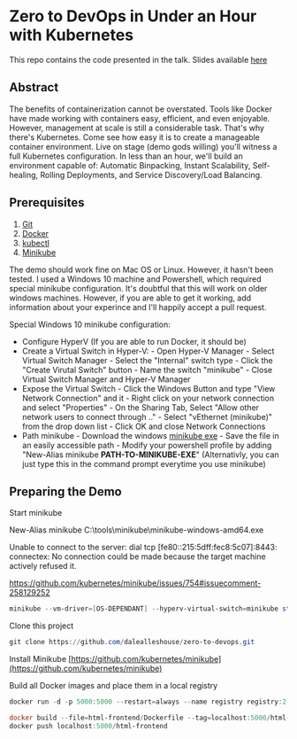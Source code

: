 # Zero to DevOps in Under an Hour with Kubernetes 

This repo contains the code presented in the talk. Slides available [here](http://slides.com/dalealleshouse/kube)

## Abstract

The benefits of containerization cannot be overstated. Tools like Docker have
made working with containers easy, efficient, and even enjoyable. However,
management at scale is still a considerable task. That's why there's Kubernetes.
Come see how easy it is to create a manageable container environment. Live on
stage (demo gods willing) you'll witness a full Kubernetes configuration. In
less than an hour, we'll build an environment capable of: Automatic Binpacking,
Instant Scalability, Self-healing, Rolling Deployments, and Service
Discovery/Load Balancing.

## Prerequisites

1) [Git](https://git-scm.com/book/en/v2/Getting-Started-Installing-Git)
1) [Docker](https://www.docker.com/community-edition)
1) [kubectl](https://kubernetes.io/docs/tasks/kubectl/install/)
1) [Minikube](https://github.com/kubernetes/minikube)

The demo should work fine on Mac OS or Linux. However, it hasn't been tested. I used a Windows 10 machine and Powershell, which required  special minikube configuration. It's doubtful that this will work on older windows machines. However, if you are able to get it working, add information about your experince and I'll happily accept a pull request.

Special Windows 10 minikube configuration:

- Configure HyperV (If you are able to run Docker, it should be)
- Create a Virtual Switch in Hyper-V:
       - Open Hyper-V Manager
       - Select Virtual Switch Manager
       - Select the "Internal" switch type
       - Click the "Create Virutal Switch" button
       - Name the switch "minikube"
       - Close Virtual Switch Manager and Hyper-V Manager
- Expose the Virtual Switch
        - Click the Windows Button and type "View Network Connection" and it
        - Right click on your network connection and select "Properties"
        - On the Sharing Tab, Select "Allow other network users to connect through .."
        - Select "vEthernet (minikube)" from the drop down list
        - Click OK and close Network Connections
- Path minikube
        - Download the windows [minikube exe](https://storage.googleapis.com/minikube/releases/v0.17.1/minikube-windows-amd64.exe)
        - Save the file in an easily accessible path
        - Modify your powershell profile by adding "New-Alias minikube **PATH-TO-MINIKUBE-EXE**" (Alternativly, you can just type this in the command prompt everytime you use minikube)


## Preparing the Demo

Start minikube

New-Alias minikube C:\tools\minikube\minikube-windows-amd64.exe

Unable to connect to the server: dial tcp [fe80::215:5dff:fec8:5c07]:8443: connectex: No connection could be made because the target machine actively refused it.

https://github.com/kubernetes/minikube/issues/754#issuecomment-258129252

``` powershell
minikube --vm-driver=[OS-DEPENDANT] --hyperv-virtual-switch=minikube start
```

Clone this project

``` powershell
git clone https://github.com/dalealleshouse/zero-to-devops.git
```

Install Minikube
[https://github.com/kubernetes/minikube](https://github.com/kubernetes/minikube)

Build all Docker images and place them in a local registry

``` powershell
docker run -d -p 5000:5000 --restart=always --name registry registry:2.6

docker build --file=html-frontend/Dockerfile --tag=localhost:5000/html-frontend
docker push localhost:5000/html-frontend
```
